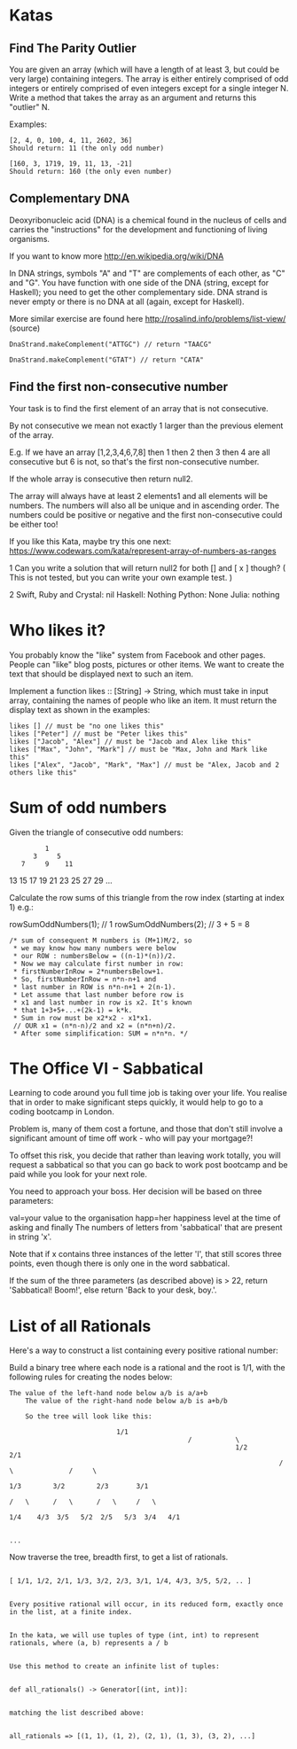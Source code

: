# Katas

## Find The Parity Outlier

You are given an array (which will have a length of at least 3, but could be very large) containing integers. The array is either entirely comprised of odd integers or entirely comprised of even integers except for a single integer N. Write a method that takes the array as an argument and returns this "outlier" N.

Examples:
```
[2, 4, 0, 100, 4, 11, 2602, 36]
Should return: 11 (the only odd number)

[160, 3, 1719, 19, 11, 13, -21]
Should return: 160 (the only even number)
```

## Complementary DNA

Deoxyribonucleic acid (DNA) is a chemical found in the nucleus of cells and carries the "instructions" for the development and functioning of living organisms.

If you want to know more http://en.wikipedia.org/wiki/DNA

In DNA strings, symbols "A" and "T" are complements of each other, as "C" and "G". You have function with one side of the DNA (string, except for Haskell); you need to get the other complementary side. DNA strand is never empty or there is no DNA at all (again, except for Haskell).

More similar exercise are found here http://rosalind.info/problems/list-view/ (source)

```
DnaStrand.makeComplement("ATTGC") // return "TAACG"

DnaStrand.makeComplement("GTAT") // return "CATA"
```

## Find the first non-consecutive number

Your task is to find the first element of an array that is not consecutive.

By not consecutive we mean not exactly 1 larger than the previous element of the array.

E.g. If we have an array [1,2,3,4,6,7,8] then 1 then 2 then 3 then 4 are all consecutive but 6 is not, so that's the first non-consecutive number.

If the whole array is consecutive then return null2.

The array will always have at least 2 elements1 and all elements will be numbers. The numbers will also all be unique and in ascending order. The numbers could be positive or negative and the first non-consecutive could be either too!

If you like this Kata, maybe try this one next: https://www.codewars.com/kata/represent-array-of-numbers-as-ranges

1 Can you write a solution that will return null2 for both [] and [ x ] though? ( This is not tested, but you can write your own example test. )

2
Swift, Ruby and Crystal: nil
Haskell: Nothing
Python: None
Julia: nothing

# Who likes it?

You probably know the "like" system from Facebook and other pages. People can "like" blog posts, pictures or other items. We want to create the text that should be displayed next to such an item.

Implement a function likes :: [String] -> String, which must take in input array, containing the names of people who like an item. It must return the display text as shown in the examples:

```
likes [] // must be "no one likes this"
likes ["Peter"] // must be "Peter likes this"
likes ["Jacob", "Alex"] // must be "Jacob and Alex like this"
likes ["Max", "John", "Mark"] // must be "Max, John and Mark like this"
likes ["Alex", "Jacob", "Mark", "Max"] // must be "Alex, Jacob and 2 others like this"
```

# Sum of odd numbers

Given the triangle of consecutive odd numbers:

             1
          3     5
       7     9    11
   13    15    17    19
21    23    25    27    29
...

Calculate the row sums of this triangle from the row index (starting at index 1) e.g.:

rowSumOddNumbers(1); // 1
rowSumOddNumbers(2); // 3 + 5 = 8

    /* sum of consequent M numbers is (M+1)M/2, so 
     * we may know how many numbers were below
     * our ROW : numbersBelow = ((n-1)*(n))/2.
     * Now we may calculate first number in row:
     * firstNumberInRow = 2*numbersBelow+1.
     * So, firstNumberInRow = n*n-n+1 and
     * last number in ROW is n*n-n+1 + 2(n-1).
     * Let assume that last number before row is
     * x1 and last number in row is x2. It's known
     * that 1+3+5+...+(2k-1) = k*k.
     * Sum in row must be x2*x2 - x1*x1. 
     // OUR x1 = (n*n-n)/2 and x2 = (n*n+n)/2.
     * After some simplification: SUM = n*n*n. */

# The Office VI - Sabbatical

Learning to code around you full time job is taking over your life. You realise that in order to make significant steps quickly, it would help to go to a coding bootcamp in London.

Problem is, many of them cost a fortune, and those that don't still involve a significant amount of time off work - who will pay your mortgage?!

To offset this risk, you decide that rather than leaving work totally, you will request a sabbatical so that you can go back to work post bootcamp and be paid while you look for your next role.

You need to approach your boss. Her decision will be based on three parameters:

val=your value to the organisation
happ=her happiness level at the time of asking and finally
The numbers of letters from 'sabbatical' that are present in string 'x'.

Note that if x contains three instances of the letter 'l', that still scores three points, even though there is only one in the word sabbatical.

If the sum of the three parameters (as described above) is > 22, return 'Sabbatical! Boom!', else return 'Back to your desk, boy.'.

# List of all Rationals

Here's a way to construct a list containing every positive rational number:

Build a binary tree where each node is a rational and the root is 1/1, with the following rules for creating the nodes below:

    The value of the left-hand node below a/b is a/a+b
        The value of the right-hand node below a/b is a+b/b

        So the tree will look like this:

                               1/1
                                                 /           \ 
                                                             1/2                  2/1
                                                                        /    \              /     \
                                                                               1/3        3/2        2/3       3/1
                                                                                     /   \      /   \      /   \     /   \
                                                                                        1/4    4/3  3/5   5/2  2/5   5/3  3/4   4/1

                                                                                         ...

Now traverse the tree, breadth first, to get a list of rationals.

                                                                                         [ 1/1, 1/2, 2/1, 1/3, 3/2, 2/3, 3/1, 1/4, 4/3, 3/5, 5/2, .. ]

                                                                                         Every positive rational will occur, in its reduced form, exactly once in the list, at a finite index.

                                                                                         In the kata, we will use tuples of type (int, int) to represent rationals, where (a, b) represents a / b

                                                                                         Use this method to create an infinite list of tuples:

                                                                                         def all_rationals() -> Generator[(int, int)]:

                                                                                         matching the list described above:

                                                                                         all_rationals => [(1, 1), (1, 2), (2, 1), (1, 3), (3, 2), ...]
